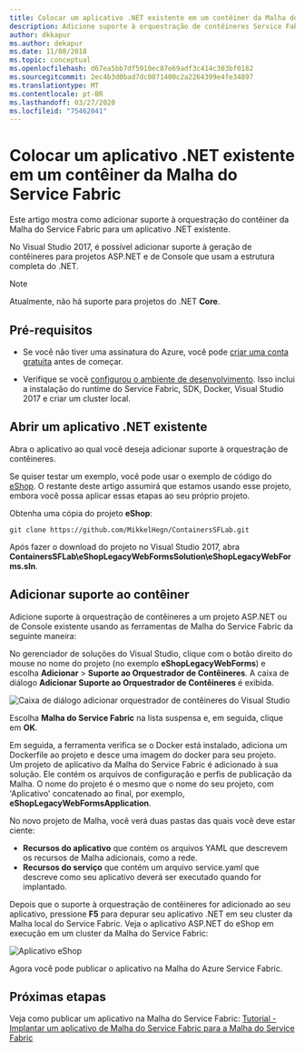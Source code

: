 ```yaml
---
title: Colocar um aplicativo .NET existente em um contêiner da Malha do Service Fabric
description: Adicione suporte à orquestração de contêineres Service Fabric Mesh para projetos de ASP.NET e console que usam a estrutura completa .NET.
author: dkkapur
ms.author: dekapur
ms.date: 11/08/2018
ms.topic: conceptual
ms.openlocfilehash: d67ea5bb7df5910ec87e69adf3c414c303bf0182
ms.sourcegitcommit: 2ec4b3d0bad7dc0071400c2a2264399e4fe34897
ms.translationtype: MT
ms.contentlocale: pt-BR
ms.lasthandoff: 03/27/2020
ms.locfileid: "75462041"
---
```

# <a name="containerize-an-existing-net-app-for-service-fabric-mesh"></a>Colocar um aplicativo .NET existente em um contêiner da Malha do Service Fabric

Este artigo mostra como adicionar suporte à orquestração do contêiner da Malha do Service Fabric para um aplicativo .NET existente.

No Visual Studio 2017, é possível adicionar suporte à geração de contêineres para projetos ASP.NET e de Console que usam a estrutura completa do .NET.

> [!NOTE]
> Atualmente, não há suporte para projetos do .NET **Core**.

## <a name="prerequisites"></a>Pré-requisitos

* Se você não tiver uma assinatura do Azure, você pode [criar uma conta gratuita](https://azure.microsoft.com/free/?WT.mc_id=A261C142F) antes de começar.

* Verifique se você [configurou o ambiente de desenvolvimento](service-fabric-mesh-howto-setup-developer-environment-sdk.md). Isso inclui a instalação do runtime do Service Fabric, SDK, Docker, Visual Studio 2017 e criar um cluster local.

## <a name="open-an-existing-net-app"></a>Abrir um aplicativo .NET existente

Abra o aplicativo ao qual você deseja adicionar suporte à orquestração de contêineres.

Se quiser testar um exemplo, você pode usar o exemplo de código do [eShop](https://github.com/MikkelHegn/ContainersSFLab). O restante deste artigo assumirá que estamos usando esse projeto, embora você possa aplicar essas etapas ao seu próprio projeto.

Obtenha uma cópia do projeto **eShop**:

```git
git clone https://github.com/MikkelHegn/ContainersSFLab.git
```

Após fazer o download do projeto no Visual Studio 2017, abra **ContainersSFLab\eShopLegacyWebFormsSolution\eShopLegacyWebForms.sln**.

## <a name="add-container-support"></a>Adicionar suporte ao contêiner
 
Adicione suporte à orquestração de contêineres a um projeto ASP.NET ou de Console existente usando as ferramentas de Malha do Service Fabric da seguinte maneira:

No gerenciador de soluções do Visual Studio, clique com o botão direito do mouse no nome do projeto (no exemplo **eShopLegacyWebForms**) e escolha **Adicionar** > **Suporte ao Orquestrador de Contêineres**.
A caixa de diálogo **Adicionar Suporte ao Orquestrador de Contêineres** é exibida.

![Caixa de diálogo adicionar orquestrador de contêineres do Visual Studio](./media/service-fabric-mesh-howto-containerize-vs/add-container-orchestration-support.png)

Escolha **Malha do Service Fabric** na lista suspensa e, em seguida, clique em **OK**.

Em seguida, a ferramenta verifica se o Docker está instalado, adiciona um Dockerfile ao projeto e desce uma imagem do docker para seu projeto.  
Um projeto de aplicativo da Malha do Service Fabric é adicionado à sua solução. Ele contém os arquivos de configuração e perfis de publicação da Malha. O nome do projeto é o mesmo que o nome do seu projeto, com 'Aplicativo' concatenado ao final, por exemplo, **eShopLegacyWebFormsApplication**. 

No novo projeto de Malha, você verá duas pastas das quais você deve estar ciente:
- **Recursos do aplicativo** que contém os arquivos YAML que descrevem os recursos de Malha adicionais, como a rede.
- **Recursos do serviço** que contém um arquivo service.yaml que descreve como seu aplicativo deverá ser executado quando for implantado.

Depois que o suporte à orquestração de contêineres for adicionado ao seu aplicativo, pressione **F5** para depurar seu aplicativo .NET em seu cluster da Malha local do Service Fabric. Veja o aplicativo ASP.NET do eShop em execução em um cluster da Malha do Service Fabric: 

![Aplicativo eShop](./media/service-fabric-mesh-howto-containerize-vs/eshop-running.png)

Agora você pode publicar o aplicativo na Malha do Azure Service Fabric.

## <a name="next-steps"></a>Próximas etapas

Veja como publicar um aplicativo na Malha do Service Fabric: [Tutorial - Implantar um aplicativo de Malha do Service Fabric para a Malha do Service Fabric](service-fabric-mesh-tutorial-deploy-service-fabric-mesh-app.md)